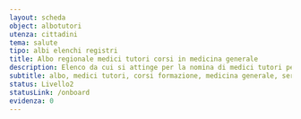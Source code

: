 ```yaml
---
layout: scheda
object: albotutori
utenza: cittadini
tema: salute
tipo: albi elenchi registri
title: Albo regionale medici tutori corsi in medicina generale
description: Elenco da cui si attinge per la nomina di medici tutori per i corsi di formazione specifica in medicina generale
subtitle: albo, medici tutori, corsi formazione, medicina generale, servizio sanitario
status: Livello2
statusLink: /onboard
evidenza: 0
---
```

